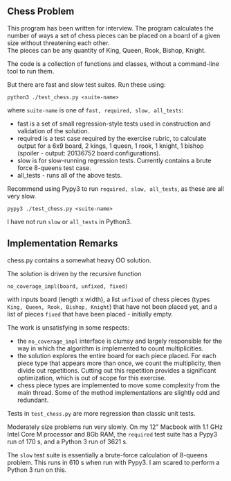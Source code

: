 ## Chess Problem
This program has been written for interview.  The program calculates the number of ways a set 
of chess pieces can be placed on a board of a given size without threatening each other.  
The pieces can be any quantity of King, Queen, Rook, Bishop, Knight.

The code is a collection of functions and classes, without a command-line
tool to run them.  

But there are fast and slow test suites.  Run these using:
```
python3 ./test_chess.py <suite-name>
```
where `suite-name` is one of `fast, required, slow, all_tests`: 
* fast is a set of small regression-style tests used in construction and validation 
of the solution.
* required is a test case required by 
the exercise rubric, to calculate output for a 6x9 board, 2 kings, 
1 queen, 1 rook, 1 knight, 1 bishop (spoiler - output: 20136752 board configurations).
* slow is for slow-running regression tests.  Currently contains a brute force 8-queens
test case.
* all_tests - runs all of the above tests.

Recommend using Pypy3 to run `required, slow, all_tests`, as these are all very slow.  
```
pypy3 ./test_chess.py <suite-name>
```
I have not run `slow` or `all_tests` in Python3.


## Implementation Remarks
chess.py contains a somewhat heavy OO solution.  

The solution is driven by the recursive function
```
no_coverage_impl(board, unfixed, fixed)
```
with inputs board (length x width), a list `unfixed` of chess pieces 
(types `King, Queen, Rook, Bishop, Knight`) that have not been placed yet, 
and a list of pieces `fixed` that have been placed - initially empty.

The work is unsatisfying in some respects:

* the `no_coverage_impl` interface is clumsy and largely responsible for the 
way in which the algorithm is implemented to count multiplicities.
* the solution explores the entire board for each piece placed.  For 
each piece type that appears more than once, we count the multiplicity,
then divide out repetitions.  Cutting out this repetition provides 
a significant optimization, which is out of scope for this exercise.
* chess piece types are implemented to move some complexity from the main 
thread.  Some of the method implementations are slightly odd and redundant.

Tests in `test_chess.py` are more regression than classic unit tests.  

Moderately size problems run very slowly.  On my 12" Macbook with 1.1 GHz 
Intel Core M processor and 8Gb RAM, the `required` test suite has a Pypy3 run
 of 170 s, and a Python 3 run of 3621 s.  

The `slow` test suite is essentially a brute-force calculation of 
8-queens problem.  This runs in 610 s when run with Pypy3.  I am scared 
to perform a Python 3 run on this.
